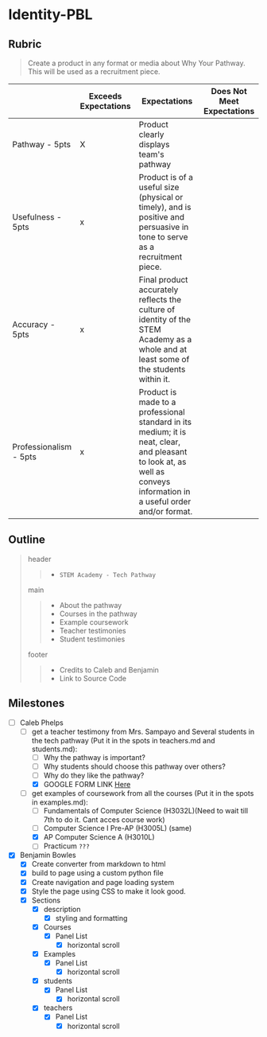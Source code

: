 # Identity-PBL

## Rubric

> Create a product in any format or media about Why Your Pathway. This will be used as a recruitment piece.

|                        | Exceeds Expectations | Expectations                                                                                                                                                          | Does Not Meet Expectations |
| ---------------------- | -------------------- | --------------------------------------------------------------------------------------------------------------------------------------------------------------------- | -------------------------- |
| Pathway - 5pts         | X                    | Product clearly displays team's pathway                                                                                                                               |                            |
| Usefulness - 5pts      | x                    | Product is of a useful size (physical or timely), and is positive and persuasive in tone to serve as a recruitment piece.                                             |                            |
| Accuracy - 5pts        | x                    | Final product accurately reflects the culture of identity of the STEM Academy as a whole and at least some of the students within it.                                 |                            |
| Professionalism - 5pts | x                    | Product is made to a professional standard in its medium; it is neat, clear, and pleasant to look at, as well as conveys information in a useful order and/or format. |                            |

## Outline

> header
> >
> > * `STEM Academy - Tech Pathway`
>
> main
> >
> > * About the pathway
> > * Courses in the pathway
> > * Example coursework
> > * Teacher testimonies
> > * Student testimonies
>
> footer
> >
> > * Credits to Caleb and Benjamin
> > * Link to Source Code

## Milestones

* [ ] Caleb Phelps
  * [ ] get a teacher testimony from Mrs. Sampayo and Several students in the tech pathway (Put it in the spots in teachers.md and students.md):
    * [ ] Why the pathway is important?
    * [ ] Why students should choose this pathway over others?
    * [ ] Why do they like the pathway?
    * [x] GOOGLE FORM LINK [Here](https://forms.gle/4nQaBPgMga2XVb9H6)
  * [ ] get examples of coursework from all the courses (Put it in the spots in examples.md):
    * [ ] Fundamentals of Computer Science (H3032L)(Need to wait till 7th to do it. Cant acces course work)
    * [ ] Computer Science I Pre-AP (H3005L) (same)
    * [x] AP Computer Science A (H3010L)
    * [ ] Practicum `???`
* [x] Benjamin Bowles
  * [x] Create converter from markdown to html
  * [x] build to page using a custom python file
  * [x] Create navigation and page loading system
  * [x] Style the page using CSS to make it look good.
  * [x] Sections
    * [x] description
      * [x] styling and formatting
    * [x] Courses
      * [x] Panel List
        * [x] horizontal scroll
    * [x] Examples
      * [x] Panel List
        * [x] horizontal scroll
    * [x] students
      * [x] Panel List
        * [x] horizontal scroll
    * [x] teachers
      * [x] Panel List
        * [x] horizontal scroll
